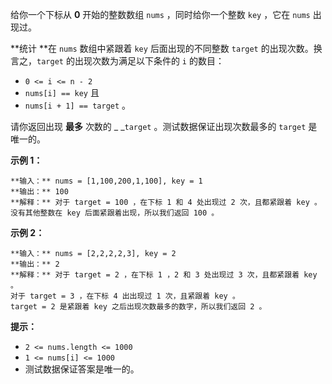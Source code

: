 给你一个下标从 **0**  开始的整数数组 `nums` ，同时给你一个整数 `key` ，它在 `nums` 出现过。

**统计  **在 `nums` 数组中紧跟着 `key` 后面出现的不同整数 `target` 的出现次数。换言之，`target`
的出现次数为满足以下条件的 `i` 的数目：

  * `0 <= i <= n - 2`
  * `nums[i] == key` 且
  * `nums[i + 1] == target` 。

请你返回出现 **最多**  次数的 _ _`target` 。测试数据保证出现次数最多的 `target` 是唯一的。



**示例 1：**

    
    
    **输入：** nums = [1,100,200,1,100], key = 1
    **输出：** 100
    **解释：** 对于 target = 100 ，在下标 1 和 4 处出现过 2 次，且都紧跟着 key 。
    没有其他整数在 key 后面紧跟着出现，所以我们返回 100 。
    

**示例 2：**

    
    
    **输入：** nums = [2,2,2,2,3], key = 2
    **输出：** 2
    **解释：** 对于 target = 2 ，在下标 1 ，2 和 3 处出现过 3 次，且都紧跟着 key 。
    对于 target = 3 ，在下标 4 出出现过 1 次，且紧跟着 key 。
    target = 2 是紧跟着 key 之后出现次数最多的数字，所以我们返回 2 。
    



**提示：**

  * `2 <= nums.length <= 1000`
  * `1 <= nums[i] <= 1000`
  * 测试数据保证答案是唯一的。

